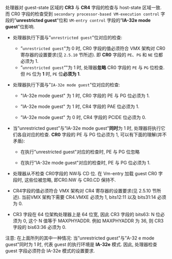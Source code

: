 
处理器对 guest-state 区域的 **CR3** 与 **CR4** 字段的检查与 host-state 区域一致. 而 CR0 字段的检查受到 `secondary processor-based VM-execution control` 字段的”**unrestricted guest**"位和 `VM-entry control` 字段的”**IA-32e mode guest**"位影响. 

* 处理器执行下面与”`unrestricted guest`"位对应的检查: 

    * ”`unrestricted guest`"为 0 时, CR0 字段的值必须符合 VMX 架构对 CR0 寄存器的设置要求(见 `2.5.10` 节所述). 即 **CR0** 字段的 `PE`、`PG` 和 `NE` 位都必须为 1. 
    *  ”`unrestricted guest`”"为 1 时, 处理器**忽略** CR0 字段的 `PE` 与 `PG` 位检查. 但 `PG` 位为 **1** 时, `PE` 位**必须为 1**. 

* 处理器执行下面与”`IA-32e mode guest`"位对应的检查: 

    * "IA-32e mode guest" 为 1 时, CR0 字段的 PE 与 PG 位必须为 1. 

    * ”IA-32e mode guest" 为 1 时, CR4 字段的 PAE 位必须为 1. 

    * ”IA-32e mode guest" 为 0 时, CR4 字段的 PCIDE 位必须为 0. 

* 当”unrestricted guest”与”IA-32e mode guest"**同时**为 1 时, 处理器将执行它们各自对应的检查. **CR0** 字段的 PE 与 PG 位必须为 1, 可以有下面的理解(并不矛盾):

    * 在执行”unrestricted guest"对应的检查时, PE 与 PG 位忽略

    * 在执行”IA-32e mode guest"对应的检查时, PE 与 PG 位必须为 1. 

* 处理器从不检查 CR0字段的 NW与 CD 位. 在 Vm-entry 加载 guest CR0 字段时, 这些位被忽略, 即CR0.NW 与 CR0.CD 保持不. 

* CR4字段的值必须符合 VMX 架构对 CR4 寄存器的设置要求(见 2.5.10 节所述). 当前VMX 架构下需要 CR4.VMXE 必须为 1, bits12:11 以及 bits31:14 必须为 0. 

* CR3 字段在 64 位架构处理器上是 64 位宽, 因此 CR3 字段的 bits63: N 位必须为 0, 这个 N 值等于 MAXPHYADDR. 例如 MAXPHYADDR 为 36, 则 CR3 字段的 bis63:36 必须为 0. 

注意: 在上面所列的其中一种情况: 当”unrestricted guest"与”A-32 e mode  guest"同时为 1 时, 代表 guest 的执行环境是 **IA-32e** 模式. 因此, 处理器检查 guest 字段必须符合 IA-32e 模式的设置要求. 
